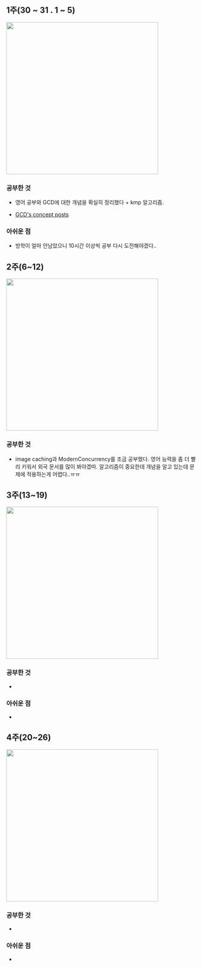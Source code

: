 ## 1주(30 ~ 31 . 1 ~ 5)

<img src="https://user-images.githubusercontent.com/96910404/216989789-ab582f02-8d4a-4834-b8ef-56a728fa4158.jpeg"  width="400" /> 

### 공부한 것

- 영어 공부와 GCD에 대한 개념을 확실히 정리했다 + kmp 알고리즘.

- <a href="https://dev-with-precious-dreams.tistory.com/category/iOS/Concurrency">GCD's concept posts</a>

### 아쉬운 점 

- 방학이 얼마 안남았으니 10시간 이상씩 공부 다시 도전해야겠다..

## 2주(6~12)

<img src="https://user-images.githubusercontent.com/96910404/219396222-36b4e705-9321-4b5d-b829-e9aa2c24b33e.jpeg"  width="400" /> 

### 공부한 것

- image caching과 ModernConcurrency를 조금 공부했다. 영어 능력을 좀 더 빨리 키워서 외국 문서를 많이 봐야겠따. 알고리즘이 중요한데 개념을 알고 있는데 문제에 적용하는게 어렵다..ㅠㅠ


## 3주(13~19)

<img src=""  width="400" /> 

### 공부한 것

- 

### 아쉬운 점 

- 

## 4주(20~26)

<img src=""  width="400" /> 

### 공부한 것

- 

### 아쉬운 점 

- 
